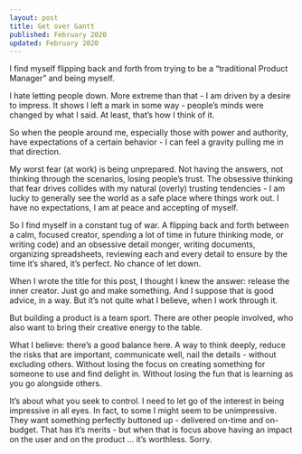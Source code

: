 ```yaml
---
layout: post
title: Get over Gantt
published: February 2020
updated: February 2020
---
```


I find myself flipping back and forth from trying to be a “traditional Product Manager” and being myself.

I hate letting people down. More extreme than that - I am driven by a desire to impress. It shows I left a mark in some way - people’s minds were changed by what I said. At least, that’s how I think of it.

So when the people around me, especially those with power and authority, have expectations of a certain behavior - I can feel a gravity pulling me in that direction.

My worst fear (at work) is being unprepared. Not having the answers, not thinking through the scenarios, losing people’s trust. The obsessive thinking that fear drives collides with my natural (overly) trusting tendencies - I am lucky to generally see the world as a safe place where things work out. I have no expectations, I am at peace and accepting of myself.

So I find myself in a constant tug of war. A flipping back and forth between a calm, focused creator, spending a lot of time in future thinking mode, or writing code) and an obsessive detail monger, writing documents, organizing spreadsheets, reviewing each and every detail to ensure by the time it’s shared, it’s perfect. No chance of let down.

When I wrote the title for this post, I thought I knew the answer: release the inner creator. Just go and make something. And I suppose that is good advice, in a way. But it’s not quite what I believe, when I work through it.

But building a product is a team sport. There are other people involved, who also want to bring their creative energy to the table.

What I believe: there’s a good balance here. A way to think deeply, reduce the risks that are important, communicate well, nail the details - without excluding others. Without losing the focus on creating something for someone to use and find delight in. Without losing the fun that is learning as you go alongside others.

It’s about what you seek to control. I need to let go of the interest in being impressive in all eyes. In fact, to some I might seem to be unimpressive. They want something perfectly buttoned up - delivered on-time and on-budget. That has it’s merits - but when that is focus above having an impact on the user and on the product … it’s worthless. Sorry.

